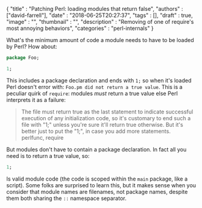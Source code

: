 
  {
    "title"       : "Patching Perl: loading modules that return false",
    "authors"     : ["david-farrell"],
    "date"        : "2018-06-25T20:27:37",
    "tags"        : [],
    "draft"       : true,
    "image"       : "",
    "thumbnail"   : "",
    "description" : "Removing of one of require's most annoying behaviors",
    "categories"  : "perl-internals"
  }

What's the minimum amount of code a module needs to have to be loaded by Perl? How about:

```perl
package Foo;

1;
```

This includes a package declaration and ends with `1;` so when it's loaded Perl doesn't error with: `Foo.pm did not return a true value`. This is a peculiar quirk of `require`: modules *must* return a true value else Perl interprets it as a failure:

> The file must return true as the last statement to indicate
> successful execution of any initialization code, so it's customary
> to end such a file with "1;" unless you're sure it'll return true
> otherwise. But it's better just to put the "1;", in case you add
> more statements.
> \
> perlfunc, require

But modules don't have to contain a package declaration. In fact all you need is to return a true value, so:

```perl
1;
```

Is valid module code (the code is scoped within the `main` package, like a script). Some folks are surprised to learn this, but it makes sense when you consider that module names are filenames, not package names, despite them both sharing the `::` namespace separator.


